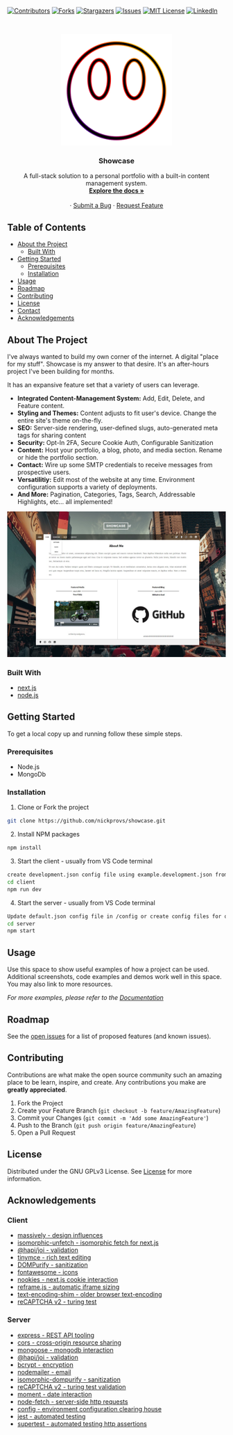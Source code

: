 <!-- PROJECT SHIELDS -->
<!--
*** I'm using markdown "reference style" links for readability.
*** Reference links are enclosed in brackets [ ] instead of parentheses ( ).
*** See the bottom of this document for the declaration of the reference variables
*** for contributors-url, forks-url, etc. This is an optional, concise syntax you may use.
*** https://www.markdownguide.org/basic-syntax/#reference-style-links
-->

[![Contributors][contributors-shield]][contributors-url]
[![Forks][forks-shield]][forks-url]
[![Stargazers][stars-shield]][stars-url]
[![Issues][issues-shield]][issues-url]
[![MIT License][license-shield]][license-url]
[![LinkedIn][linkedin-shield]][linkedin-url]

<!-- PROJECT LOGO -->
<br />
<p align="center">
  <a href="https://github.com/nickprovs/showcase">
    <img src="_meta/images/logo.png" alt="Logo" width="256" height="256">
  </a>

  <h3 align="center">Showcase</h3>

  <p align="center">
    A full-stack solution to a personal portfolio with a built-in content management system.
    <br />
    <a href="https://github.com/nickprovs/showcase"><strong>Explore the docs »</strong></a>
    <br />
    <br />
    ·
    <a href="https://github.com/nickprovs/showcase/issues">Submit a Bug</a>
    ·
    <a href="https://github.com/nickprovs/showcase/issues">Request Feature</a>
  </p>
</p>

<!-- TABLE OF CONTENTS -->

## Table of Contents

- [About the Project](#about-the-project)
  - [Built With](#built-with)
- [Getting Started](#getting-started)
  - [Prerequisites](#prerequisites)
  - [Installation](#installation)
- [Usage](#usage)
- [Roadmap](#roadmap)
- [Contributing](#contributing)
- [License](#license)
- [Contact](#contact)
- [Acknowledgements](#acknowledgements)

<!-- ABOUT THE PROJECT -->

## About The Project

I've always wanted to build my own corner of the internet. A digital "place for my stuff".
Showcase is my answer to that desire. It's an after-hours project I've been building for months.

It has an expansive feature set that a variety of users can leverage.

- **Integrated Content-Management System:** Add, Edit, Delete, and Feature content.
- **Styling and Themes:** Content adjusts to fit user's device. Change the entire site's theme on-the-fly.
- **SEO:** Server-side rendering, user-defined slugs, auto-generated meta tags for sharing content
- **Security:** Opt-In 2FA, Secure Cookie Auth, Configurable Sanitization
- **Content:** Host your portfolio, a blog, photo, and media section. Rename or hide the portfolio section.
- **Contact:** Wire up some SMTP credentials to receive messages from prospective users.
- **Versatilitiy:** Edit most of the website at any time. Environment configuration supports a variety of deployments.
- **And More:** Pagination, Categories, Tags, Search, Addressable Highlights, etc... all implemented!

[![Product Name Screen Shot][product-screenshot]](https://example.com)

### Built With

- [next.js](https://github.com/vercel/next.js)
- [node.js](https://github.com/nodejs)

<!-- GETTING STARTED -->

## Getting Started

To get a local copy up and running follow these simple steps.

### Prerequisites

- Node.js
- MongoDb

### Installation

1. Clone or Fork the project

```sh
git clone https://github.com/nickprovs/showcase.git
```

2. Install NPM packages

```sh
npm install
```

3. Start the client - usually from VS Code terminal

```sh
create development.json config file using example.development.json from /config as an example
cd client
npm run dev
```

4. Start the server - usually from VS Code terminal

```sh
Update default.json config file in /config or create config files for other dev environments
cd server
npm start
```

<!-- USAGE EXAMPLES -->

## Usage

Use this space to show useful examples of how a project can be used. Additional screenshots, code examples and demos work well in this space. You may also link to more resources.

_For more examples, please refer to the [Documentation](https://example.com)_

<!-- ROADMAP -->

## Roadmap

See the [open issues](https://github.com/nickprovs/showcase/issues) for a list of proposed features (and known issues).

<!-- CONTRIBUTING -->

## Contributing

Contributions are what make the open source community such an amazing place to be learn, inspire, and create. Any contributions you make are **greatly appreciated**.

1. Fork the Project
2. Create your Feature Branch (`git checkout -b feature/AmazingFeature`)
3. Commit your Changes (`git commit -m 'Add some AmazingFeature'`)
4. Push to the Branch (`git push origin feature/AmazingFeature`)
5. Open a Pull Request

<!-- LICENSE -->

## License

Distributed under the GNU GPLv3 License. See [License](LICENSE.md) for more information.

<!-- ACKNOWLEDGEMENTS -->

## Acknowledgements

### Client

- [massively - design influences](https://html5up.net/massively)
- [isomorphic-unfetch - isomorphic fetch for next.js](https://github.com/developit/unfetch/tree/master/packages/isomorphic-unfetch)
- [@hapi/joi - validation](https://github.com/hapijs/joi)
- [tinymce - rich text editing](https://github.com/tinymce/tinymce)
- [DOMPurify - sanitization](https://github.com/cure53/DOMPurify)
- [fontawesome - icons](https://github.com/FortAwesome/react-fontawesome)
- [nookies - next.js cookie interaction](https://github.com/maticzav/nookies)
- [reframe.js - automatic iframe sizing](https://github.com/dollarshaveclub/reframe.js/blob/master/src/reframe.js)
- [text-encoding-shim - older browser text-encoding](https://gitlab.com/PseudoPsycho/text-encoding-shim)
- [reCAPTCHA v2 - turing test](https://developers.google.com/recaptcha/intro)

### Server

- [express - REST API tooling](https://github.com/expressjs/express)
- [cors - cross-origin resource sharing](https://github.com/expressjs/cors)
- [mongoose - mongodb interaction](https://github.com/Automattic/mongoose)
- [@hapi/joi - validation](https://github.com/hapijs/joi)
- [bcrypt - encryption](https://www.npmjs.com/package/bcrypt)
- [nodemailer - email](https://github.com/nodemailer/nodemailer)
- [isomorphic-dompurify - sanitization](https://github.com/kkomelin/isomorphic-dompurify)
- [reCAPTCHA v2 - turing test validation](https://developers.google.com/recaptcha/intro)
- [moment - date interaction](https://github.com/moment/moment)
- [node-fetch - server-side http requests](https://github.com/node-fetch/node-fetch)
- [config - environment configuration clearing house](https://github.com/lorenwest/node-config)
- [jest - automated testing](https://github.com/facebook/jest)
- [supertest - automated testing http assertions](https://github.com/visionmedia/supertest)

<!-- MARKDOWN LINKS & IMAGES -->
<!-- https://www.markdownguide.org/basic-syntax/#reference-style-links -->

[contributors-shield]: https://img.shields.io/github/contributors/nickprovs/showcase.svg?style=flat-square
[contributors-url]: https://github.com/nickprovs/showcase/graphs/contributors
[forks-shield]: https://img.shields.io/github/forks/nickprovs/showcase.svg?style=flat-square
[forks-url]: https://github.com/nickprovs/showcase/network/members
[stars-shield]: https://img.shields.io/github/stars/nickprovs/showcase.svg?style=flat-square
[stars-url]: https://github.com/nickprovs/Showcase/stargazers
[issues-shield]: https://img.shields.io/github/issues/nickprovs/Showcase.svg?style=flat-square
[issues-url]: https://github.com/nickprovs/Showcase/issues
[license-shield]: https://img.shields.io/github/license/nickprovs/Showcase.svg?style=flat-square
[license-url]: https://github.com/nickprovs/Showcase/blob/master/LICENSE.txt
[linkedin-shield]: https://img.shields.io/badge/-LinkedIn-black.svg?style=flat-square&logo=linkedin&colorB=555
[linkedin-url]: https://linkedin.com/in/nickprovs
[product-screenshot]: _meta/images/sample/light_theme_home.jpg
